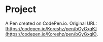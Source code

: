 # Project

A Pen created on CodePen.io. Original URL: [https://codepen.io/Koreshz/pen/bGyGxqK](https://codepen.io/Koreshz/pen/bGyGxqK).


